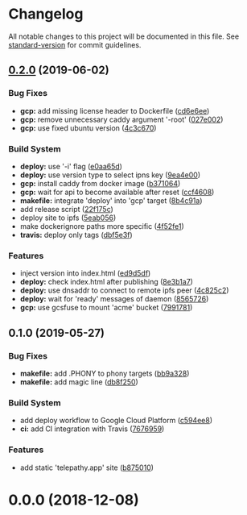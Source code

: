 # Changelog

All notable changes to this project will be documented in this file. See [standard-version](https://github.com/conventional-changelog/standard-version) for commit guidelines.

## [0.2.0](https://github.com/hvoecking/telepathy/compare/v0.1.0...v0.2.0) (2019-06-02)


### Bug Fixes

* **gcp:** add missing license header to Dockerfile ([cd6e6ee](https://github.com/hvoecking/telepathy/commit/cd6e6ee))
* **gcp:** remove unnecessary caddy argument '-root' ([027e002](https://github.com/hvoecking/telepathy/commit/027e002))
* **gcp:** use fixed ubuntu version ([4c3c670](https://github.com/hvoecking/telepathy/commit/4c3c670))


### Build System

* **deploy:** use '-i' flag ([e0aa65d](https://github.com/hvoecking/telepathy/commit/e0aa65d))
* **deploy:** use version type to select ipns key ([9ea4e00](https://github.com/hvoecking/telepathy/commit/9ea4e00))
* **gcp:** install caddy from docker image ([b371064](https://github.com/hvoecking/telepathy/commit/b371064))
* **gcp:** wait for api to become available after reset ([ccf4608](https://github.com/hvoecking/telepathy/commit/ccf4608))
* **makefile:** integrate 'deploy' into 'gcp' target ([8b4c91a](https://github.com/hvoecking/telepathy/commit/8b4c91a))
* add release script ([22f175c](https://github.com/hvoecking/telepathy/commit/22f175c))
* deploy site to ipfs ([5eab056](https://github.com/hvoecking/telepathy/commit/5eab056))
* make dockerignore paths more specific ([4f52fe1](https://github.com/hvoecking/telepathy/commit/4f52fe1))
* **travis:** deploy only tags ([dbf5e3f](https://github.com/hvoecking/telepathy/commit/dbf5e3f))


### Features

* inject version into index.html ([ed9d5df](https://github.com/hvoecking/telepathy/commit/ed9d5df))
* **deploy:** check index.html after publishing ([8e3b1a7](https://github.com/hvoecking/telepathy/commit/8e3b1a7))
* **deploy:** use dnsaddr to connect to remote ipfs peer ([4c825c2](https://github.com/hvoecking/telepathy/commit/4c825c2))
* **deploy:** wait for 'ready' messages of daemon ([8565726](https://github.com/hvoecking/telepathy/commit/8565726))
* **gcp:** use gcsfuse to mount 'acme' bucket ([7991781](https://github.com/hvoecking/telepathy/commit/7991781))



## 0.1.0 (2019-05-27)


### Bug Fixes

* **makefile:** add .PHONY to phony targets ([bb9a328](https://github.com/hvoecking/telepathy/commit/bb9a328))
* **makefile:** add magic line ([db8f250](https://github.com/hvoecking/telepathy/commit/db8f250))


### Build System

* add deploy workflow to Google Cloud Platform ([c594ee8](https://github.com/hvoecking/telepathy/commit/c594ee8))
* **ci:** add CI integration with Travis ([7676959](https://github.com/hvoecking/telepathy/commit/7676959))


### Features

* add static 'telepathy.app' site ([b875010](https://github.com/hvoecking/telepathy/commit/b875010))



<a name="0.0.0"></a>
# 0.0.0 (2018-12-08)
